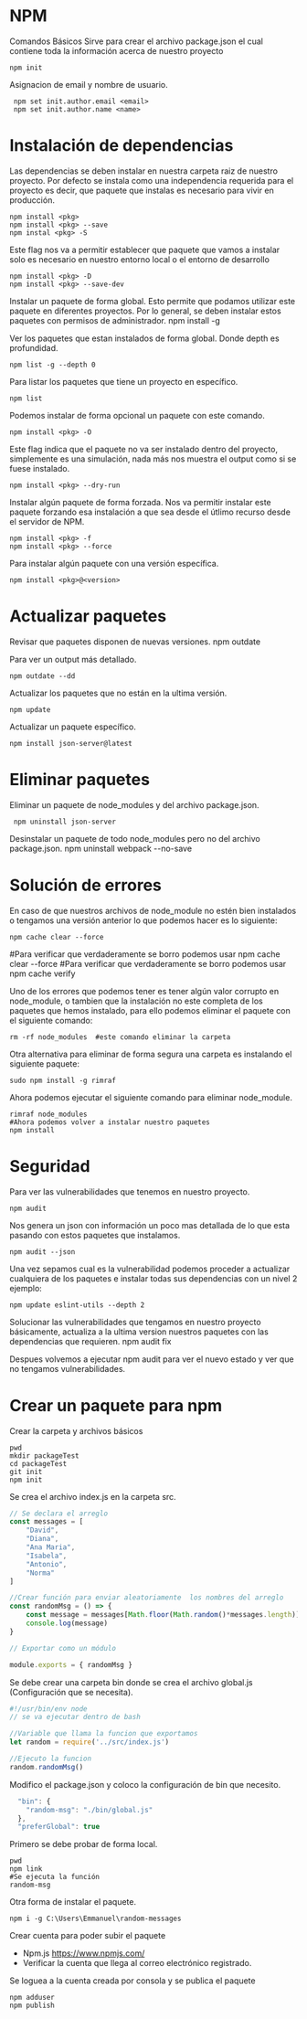 # NPM
Comandos Básicos
Sirve para crear el archivo package.json el cual contiene toda la información acerca de nuestro proyecto

    npm init

Asignacion de email y nombre de usuario.

     npm set init.author.email <email>
     npm set init.author.name <name>

# Instalación de dependencias

Las dependencias se deben instalar en nuestra carpeta raiz de nuestro proyecto.
Por defecto se instala como una independencia requerida para el proyecto es decir, que paquete que instalas es necesario para vivir en producción.

    npm install <pkg> 
    npm install <pkg> --save
    npm instal <pkg> -S


Este flag nos va a permitir establecer que paquete que vamos a instalar solo es necesario en nuestro entorno local o el entorno de desarrollo 

    npm install <pkg> -D
    npm install <pkg> --save-dev
	
Instalar un paquete de forma global. Esto permite que podamos utilizar este paquete en diferentes proyectos. Por lo general, se deben instalar estos paquetes con permisos de administrador.
    npm install <pkg> -g
    
Ver los paquetes que estan instalados de forma global. Donde depth es profundidad.

    npm list -g --depth 0
	
Para listar los paquetes que tiene un proyecto en específico.

    npm list
	
Podemos instalar de forma opcional un paquete con este comando.

    npm install <pkg> -O
	
Este flag indica que el paquete no va ser instalado dentro del proyecto, simplemente es una simulación, nada más nos muestra el output como si se fuese instalado.

    npm install <pkg> --dry-run
	
Instalar algún paquete de forma forzada. Nos va permitir instalar este paquete forzando esa instalación a que sea desde el útlimo recurso desde el servidor de NPM.

    npm install <pkg> -f
    npm install <pkg> --force
	
Para instalar algún paquete con una versión específica.

    npm install <pkg>@<version>

# Actualizar paquetes

Revisar que paquetes disponen de nuevas versiones.
    npm outdate

Para ver un output más detallado.

    npm outdate --dd

Actualizar los paquetes que no están en la ultima versión.

    npm update

Actualizar un paquete específico.

    npm install json-server@latest

# Eliminar paquetes

Eliminar un paquete de node_modules y del archivo package.json.

     npm uninstall json-server

Desinstalar un paquete de todo node_modules pero no del archivo package.json.
        npm uninstall webpack --no-save

# Solución de errores

En caso de que nuestros archivos de node_module no estén bien instalados o tengamos una versión anterior lo que podemos hacer es lo siguiente:

    npm cache clear --force
#Para verificar que verdaderamente se borro podemos usar
    npm cache clear --force
    #Para verificar que verdaderamente se borro podemos usar
    npm cache verify

Uno de los errores que podemos tener es tener algún valor corrupto en node_module, o tambien que la instalación no este completa de los paquetes que hemos instalado, para ello podemos eliminar el paquete con el siguiente comando:

    rm -rf node_modules  #este comando eliminar la carpeta 


Otra alternativa para eliminar de forma segura una carpeta es instalando el siguiente paquete:

    sudo npm install -g rimraf

Ahora podemos ejecutar el siguiente comando para eliminar node_module.

    rimraf node_modules 
    #Ahora podemos volver a instalar nuestro paquetes
    npm install


# Seguridad 

Para ver las vulnerabilidades que tenemos en nuestro proyecto.

    npm audit

Nos genera un json con información un poco mas detallada de lo que esta pasando con estos paquetes que instalamos.

    npm audit --json

Una vez sepamos cual es la vulnerabilidad podemos proceder a actualizar cualquiera de los paquetes e instalar todas sus dependencias con un nivel 2 ejemplo:

    npm update eslint-utils --depth 2


Solucionar las vulnerabilidades que tengamos en nuestro proyecto básicamente, actualiza a la ultima version nuestros paquetes con las dependencias que requieren.
    npm audit fix

Despues volvemos a ejecutar npm audit para ver el nuevo estado y ver que no tengamos vulnerabilidades.

# Crear un paquete para npm

Crear la carpeta y archivos básicos

    pwd
    mkdir packageTest
    cd packageTest
    git init
    npm init

Se crea el archivo index.js en la carpeta src.
```javascript
// Se declara el arreglo
const messages = [
    "David",
    "Diana",
    "Ana Maria",
    "Isabela",
    "Antonio",
    "Norma"
]

//Crear función para enviar aleatoriamente  los nombres del arreglo
const randomMsg = () => {
    const message = messages[Math.floor(Math.random()*messages.length)]
    console.log(message)
}

// Exportar como un módulo

module.exports = { randomMsg }
```

Se debe crear una carpeta bin donde se crea el archivo global.js (Configuración que se necesita).

```javascript
#!/usr/bin/env node
// se va ejecutar dentro de bash

//Variable que llama la funcion que exportamos
let random = require('../src/index.js')

//Ejecuto la funcion
random.randomMsg()
```
Modifico el package.json y coloco la configuración de bin que necesito.
```javascript
  "bin": {
    "random-msg": "./bin/global.js"
  },
  "preferGlobal": true
```

Primero se debe probar de forma local.

    pwd
    npm link
    #Se ejecuta la función
    random-msg

Otra forma de instalar el paquete.

    npm i -g C:\Users\Emmanuel\random-messages

Crear cuenta para poder subir el paquete
- Npm.js https://www.npmjs.com/
- Verificar la cuenta que llega al correo electrónico registrado.

Se loguea a la cuenta creada por consola y se publica el paquete

    npm adduser
    npm publish
